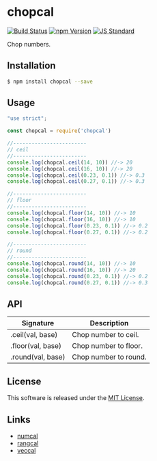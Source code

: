 chopcal
==========

<!---
This file is generated by ape-tmpl. Do not update manually.
--->

<!-- Badge Start -->
<a name="badges"></a>

[![Build Status][bd_travis_shield_url]][bd_travis_url]
[![npm Version][bd_npm_shield_url]][bd_npm_url]
[![JS Standard][bd_standard_shield_url]][bd_standard_url]

[bd_repo_url]: https://github.com/okunishinishi/node-chopcal
[bd_travis_url]: http://travis-ci.org/okunishinishi/node-chopcal
[bd_travis_shield_url]: http://img.shields.io/travis/okunishinishi/node-chopcal.svg?style=flat
[bd_travis_com_url]: http://travis-ci.com/okunishinishi/node-chopcal
[bd_travis_com_shield_url]: https://api.travis-ci.com/okunishinishi/node-chopcal.svg?token=
[bd_license_url]: https://github.com/okunishinishi/node-chopcal/blob/master/LICENSE
[bd_codeclimate_url]: http://codeclimate.com/github/okunishinishi/node-chopcal
[bd_codeclimate_shield_url]: http://img.shields.io/codeclimate/github/okunishinishi/node-chopcal.svg?style=flat
[bd_codeclimate_coverage_shield_url]: http://img.shields.io/codeclimate/coverage/github/okunishinishi/node-chopcal.svg?style=flat
[bd_gemnasium_url]: https://gemnasium.com/okunishinishi/node-chopcal
[bd_gemnasium_shield_url]: https://gemnasium.com/okunishinishi/node-chopcal.svg
[bd_npm_url]: http://www.npmjs.org/package/chopcal
[bd_npm_shield_url]: http://img.shields.io/npm/v/chopcal.svg?style=flat
[bd_standard_url]: http://standardjs.com/
[bd_standard_shield_url]: https://img.shields.io/badge/code%20style-standard-brightgreen.svg

<!-- Badge End -->


<!-- Description Start -->
<a name="description"></a>

Chop numbers.

<!-- Description End -->


<!-- Overview Start -->
<a name="overview"></a>



<!-- Overview End -->


<!-- Sections Start -->
<a name="sections"></a>

<!-- Section from "doc/guides/01.Installation.md.hbs" Start -->

<a name="section-doc-guides-01-installation-md"></a>

Installation
-----

```bash
$ npm install chopcal --save
```


<!-- Section from "doc/guides/01.Installation.md.hbs" End -->

<!-- Section from "doc/guides/02.Usage.md.hbs" Start -->

<a name="section-doc-guides-02-usage-md"></a>

Usage
---------

```javascript
"use strict";

const chopcal = require('chopcal')

//------------------------
// ceil
//------------------------
console.log(chopcal.ceil(14, 10)) //-> 20
console.log(chopcal.ceil(16, 10)) //-> 20
console.log(chopcal.ceil(0.23, 0.1)) //-> 0.3
console.log(chopcal.ceil(0.27, 0.1)) //-> 0.3

//------------------------
// floor
//------------------------
console.log(chopcal.floor(14, 10)) //-> 10
console.log(chopcal.floor(16, 10)) //-> 10
console.log(chopcal.floor(0.23, 0.1)) //-> 0.2
console.log(chopcal.floor(0.27, 0.1)) //-> 0.2

//------------------------
// round
//------------------------
console.log(chopcal.round(14, 10)) //-> 10
console.log(chopcal.round(16, 10)) //-> 20
console.log(chopcal.round(0.23, 0.1)) //-> 0.2
console.log(chopcal.round(0.27, 0.1)) //-> 0.3


```


<!-- Section from "doc/guides/02.Usage.md.hbs" End -->

<!-- Section from "doc/guides/03.API.md.hbs" Start -->

<a name="section-doc-guides-03-api-md"></a>

API
---

| Signature | Description |
| --------- | ----------- |
| .ceil(val, base) | Chop number to ceil. |
| .floor(val, base) | Chop number to floor. |
| .round(val, base) | Chop number to round. |


<!-- Section from "doc/guides/03.API.md.hbs" End -->


<!-- Sections Start -->


<!-- LICENSE Start -->
<a name="license"></a>

License
-------
This software is released under the [MIT License](https://github.com/okunishinishi/node-chopcal/blob/master/LICENSE).

<!-- LICENSE End -->


<!-- Links Start -->
<a name="links"></a>

Links
------

+ [numcal][numcal_url]
+ [rangcal][rangcal_url]
+ [veccal][veccal_url]

[numcal_url]: https://github.com/okunishinishi/node-numcal
[rangcal_url]: https://github.com/okunishinishi/node-rangcal
[veccal_url]: https://github.com/okunishinishi/node-veccal

<!-- Links End -->
